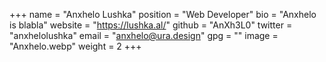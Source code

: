 +++
name = "Anxhelo Lushka"
position = "Web Developer"
bio = "Anxhelo is blabla"
website = "https://lushka.al/"
github = "AnXh3L0"
twitter = "anxhelolushka"
email = "anxhelo@ura.design"
gpg = ""
image = "Anxhelo.webp"
weight = 2
+++
